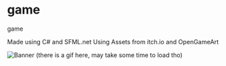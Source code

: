 # game
game

Made using C# and SFML.net
Using Assets from itch.io and OpenGameArt

![Banner](https://github.com/realTobby/game/blob/main/screenshots/16.PNG)
(there is a gif here, may take some time to load tho)
